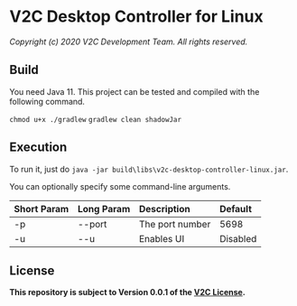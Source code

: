 # V2C Desktop Controller for Linux

*Copyright (c) 2020 V2C Development Team. All rights reserved.*

## Build

You need Java 11. This project can be tested and compiled with the following command.
    
`chmod u+x ./gradlew`
`gradlew clean shadowJar`

## Execution

To run it, just do `java -jar build\libs\v2c-desktop-controller-linux.jar`.

You can optionally specify some command-line arguments.

|Short Param|Long Param|Description        |Default|
|:----------|:---------|:------------------|:---------|
|-p         |--port    |The port number    |5698      |
|-u         |--u       |Enables UI         |Disabled  |

## License

**This repository is subject to Version 0.0.1 of the [V2C License](https://tinyurl.com/v2c-license).**
